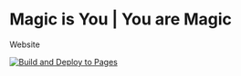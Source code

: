 # Magic is You | You are Magic

Website

[![Build and Deploy to Pages](https://github.com/youaremagic/youaremagic.github.io/actions/workflows/deploy.yml/badge.svg)](https://github.com/youaremagic/youaremagic.github.io/actions/workflows/deploy.yml)

